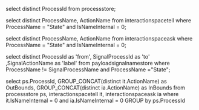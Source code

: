 select distinct  ProcessId  from processstore;

select distinct ProcessName, ActionName from  interactionspacetell where ProcessName = "State" and IsNameInternal = 0;

select distinct ProcessName, ActionName from  interactionspaceask where ProcessName = "State" and IsNameInternal = 0;

select distinct ProcessId as 'from', SignalProcessId as 'to' ,SignalActionName as 'label' from payloadsignalnamestore where  ProcessName != SignalProcessName and  ProcessName ="State";



select ps.ProcessId, GROUP_CONCAT(distinct it.ActionName) as OutBounds, GROUP_CONCAT(distinct ia.ActionName) as InBounds from processstore ps, interactionspacetell it, interactionspaceask ia where it.IsNameInternal = 0 and ia.IsNameInternal = 0 GROUP by ps.ProcessId